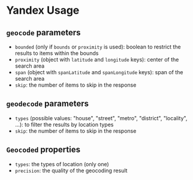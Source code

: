 # Yandex Usage

## `geocode` parameters

- `bounded` (only if `bounds` or `proximity` is used): boolean to restrict the results to items within the bounds
- `proximity` (object with `latitude` and `longitude` keys): center of the search area
- `span` (object with `spanLatitude` and `spanLongitude` keys): span of the search area
- `skip`: the number of items to skip in the response

## `geodecode` parameters

- `types` (possible values: "house", "street", "metro", "district", "locality", ...): to filter the results by location types
- `skip`: the number of items to skip in the response

## `Geocoded` properties

- `types`: the types of location (only one)
- `precision`: the quality of the geocoding result
